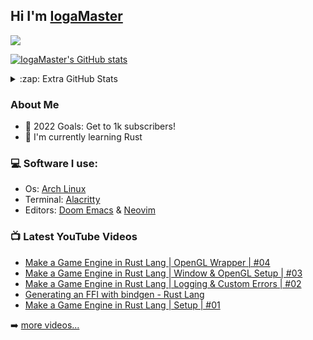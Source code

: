 ## Hi I'm [IogaMaster](https://youtube.com/IogaMaster)

[![](https://img.shields.io/youtube/channel/subscribers/UCFzUEe9XUlkDLp6AmtNzmOA?logo=youtube&logoColor=red&style=for-the-badge)](https://youtube.com/IogaMaster)

[![IogaMaster's GitHub stats](https://github-readme-stats.vercel.app/api?username=IogaMaster&show_icons=true&theme=ayu-mirage)](https://github.com/IogaMaster)


<details>
<summary>:zap: Extra GitHub Stats</summary>

[![](https://github-readme-streak-stats.herokuapp.com/?user=IogaMaster&theme=ayu-mirage&hide_border=false)](https://github.com/IogaMaster)<br/>
  
[![IogaMaster's Most Used Lanuages](https://github-readme-stats.vercel.app/api/top-langs/?username=IogaMaster&theme=ayu-mirage&layout=compact)](https://github.com/IogaMaster)
</details>


### About Me

* :goal_net: 2022 Goals: Get to 1k subscribers!
* :seedling: I'm currently learning Rust

### :computer: Software I use:

- Os: [Arch Linux](https://archlinux.org)
- Terminal: [Alacritty](https://github.com/alacritty/alacritty)
- Editors: [Doom Emacs](https://github.com/doomemacs/doomemacs) & [Neovim](https://github.com/neovim/neovim)





### 📺 Latest YouTube Videos
<!-- YOUTUBE:START -->
- [Make a Game Engine in Rust Lang | OpenGL Wrapper | #04](https://www.youtube.com/watch?v=FQYKPx6VI8g)
- [Make a Game Engine in Rust Lang | Window &amp; OpenGL Setup | #03](https://www.youtube.com/watch?v=elcgV6RSZKc)
- [Make a Game Engine in Rust Lang | Logging &amp; Custom Errors | #02](https://www.youtube.com/watch?v=UjSl94zSr58)
- [Generating an FFI with bindgen - Rust Lang](https://www.youtube.com/watch?v=KWrfxKUBIuo)
- [Make a Game Engine in Rust Lang | Setup | #01](https://www.youtube.com/watch?v=LlPe6Mduhzo)
<!-- YOUTUBE:END -->

➡️ [more videos...](https://youtube.com/IogaMaster)
